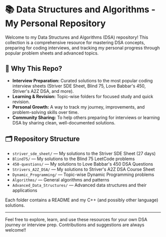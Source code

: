 # 📚 Data Structures and Algorithms - My Personal Repository

Welcome to my Data Structures and Algorithms (DSA) repository! This collection is a comprehensive resource for mastering DSA concepts, preparing for coding interviews, and tracking my personal progress through popular problem sheets and advanced topics.

## 🚀 Why This Repo?

- **Interview Preparation:** Curated solutions to the most popular coding interview sheets (Striver SDE Sheet, Blind 75, Love Babbar's 450, Striver's A2Z DSA, and more).
- **Learning & Revision:** Topic-wise folders for focused study and quick revision.
- **Personal Growth:** A way to track my journey, improvements, and problem-solving skills over time.
- **Community Sharing:** To help others preparing for interviews or learning DSA by sharing clean, well-documented solutions.

## 🗂️ Repository Structure

- `striver_sde_sheet/` — My solutions to the Striver SDE Sheet (27 days)
- `Blind75/` — My solutions to the Blind 75 LeetCode problems
- `450-questions/` — My solutions to Love Babbar's 450 DSA Questions
- `Strivers_A2Z_DSA/` — My solutions to Striver's A2Z DSA Course Sheet
- `Dynamic_Programming/` — Topic-wise Dynamic Programming problems
- `Algorithms/` — General algorithms and patterns
- `Advanced_Data_Structures/` — Advanced data structures and their applications

Each folder contains a README and my C++ (and possibly other language) solutions.

---

Feel free to explore, learn, and use these resources for your own DSA journey or interview prep. Contributions and suggestions are always welcome!! 